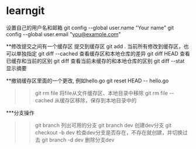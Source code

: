 # learngit

设置自己的用户名和邮箱
git config --global user.name "Your name"
git config --global user.email "you@example.com"

**修改提交之间有一个缓存区
    提交到缓存区 git add . 当前所有修改到缓存区，也可以单独指定
    git diff --cached 查看缓存区和本地仓库的差异
    git diff HEAD 查看已缓存和当前的区别
    git diff 查看当前未缓存的和本地仓库的区别
    git diff --stat 显示摘要

**撤销缓存区里面的一个更改, 例如hello.go git reset HEAD -- hello.go
>>git rm file 将file从文件缓存区、本地目录中移除
>>git rm file --cached 从缓存区移除，保存到本地目录中的

***分支操作
>> git branch 列出可用的分支
>> git branch dev 创建dev分支
>> git checkout -b dev 检查dev分支是否存在，不存在就创建，并切换过去
>> git branch -d dev 删除分支dev

